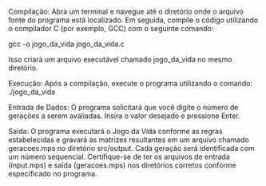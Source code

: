Compilação:
Abra um terminal e navegue até o diretório onde o arquivo fonte do programa está localizado. Em seguida, compile o código utilizando o compilador C (por exemplo, GCC) com o seguinte comando:

gcc -o jogo_da_vida jogo_da_vida.c

Isso criará um arquivo executável chamado jogo_da_vida no mesmo diretório.

Execução:
Após a compilação, execute o programa utilizando o comando:
./jogo_da_vida

Entrada de Dados:
O programa solicitará que você digite o número de gerações a serem avaliadas. Insira o valor desejado e pressione Enter.

Saída:
O programa executará o Jogo da Vida conforme as regras estabelecidas e gravará as matrizes resultantes em um arquivo chamado geracoes.mps no diretório src/output. Cada geração será identificada com um número sequencial.
Certifique-se de ter os arquivos de entrada (input.mps) e saída (geracoes.mps) nos diretórios corretos conforme especificado no programa.
